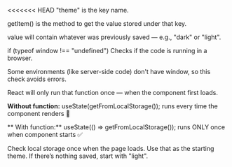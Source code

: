 <<<<<<< HEAD
"theme" is the key name.

getItem() is the method to get the value stored under that key.

value will contain whatever was previously saved — e.g., "dark" or "light".

if (typeof window !== "undefined")
Checks if the code is running in a browser.

Some environments (like server-side code) don't have window, so this check avoids errors.

React will only run that function once — when the component first loads.

**Without function:**
useState(getFromLocalStorage());
runs every time the component renders 😬

** With function:**
useState(() => getFromLocalStorage());
runs ONLY once when component starts ✅

Check local storage once when the page loads.
Use that as the starting theme.
If there’s nothing saved, start with "light".
